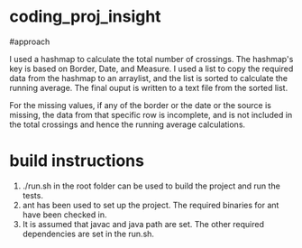 # coding_proj_insight

#approach

I used a hashmap to calculate the total number of crossings. The hashmap's key is based on Border, Date, and Measure. I used a list to copy the required data from the hashmap to an arraylist, and the list is sorted to 
calculate the running average. The final ouput is written to a text file from the sorted list.  

For the missing values, if any of the border or the date or the source is missing, the data from that specific
row is incomplete, and is not included in the total crossings and hence the running average calculations. 

# build instructions
1. ./run.sh in the root folder can be used to build the project and run the tests.
2. ant has been used to set up the project. The required binaries for ant have been checked in.
3. It is assumed that javac and java path are set. The other required dependencies are set in the run.sh.